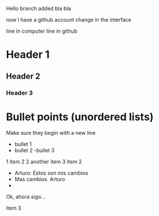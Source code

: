 Hello branch
added bla bla

now I have a github account
change in the interface

line in computer
line in github


# Header 1
## Header 2 
### Header 3

# Bullet points (unordered lists)
Make sure they begin with a new line

- bullet 1
- bullet 2
    -bullet 3

1 item 2
2 another item
3 item 2

- Arturo: Estos son mis cambios
- Mas cambios. Arturo
- 

 Ok, ahora sigo...

item 3
